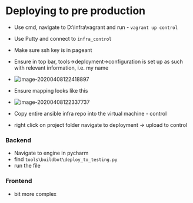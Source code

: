 # Deploying to pre production

- Use cmd, navigate to D:\infra\vagrant and run - `vagrant up control`
- Use Putty and connect to `infra_control`

- Make sure ssh key is in pageant
- Ensure in top bar, tools->deployment->configuration is set up as such with relevant information, i.e. my name
- ![image-20200408122418897](C:\Users\darbyh\AppData\Roaming\Typora\typora-user-images\image-20200408122418897.png)
- Ensure mapping looks like this
- ![image-20200408122337737](C:\Users\darbyh\AppData\Roaming\Typora\typora-user-images\image-20200408122337737.png)
- Copy entire ansible infra repo into the virtual machine - control
- right click on project folder navigate to deployment -> upload to control

### Backend

- Navigate to engine in pycharm
- find `tools\buildbot\deploy_to_testing.py`
- run the file



### Frontend

- bit more complex

